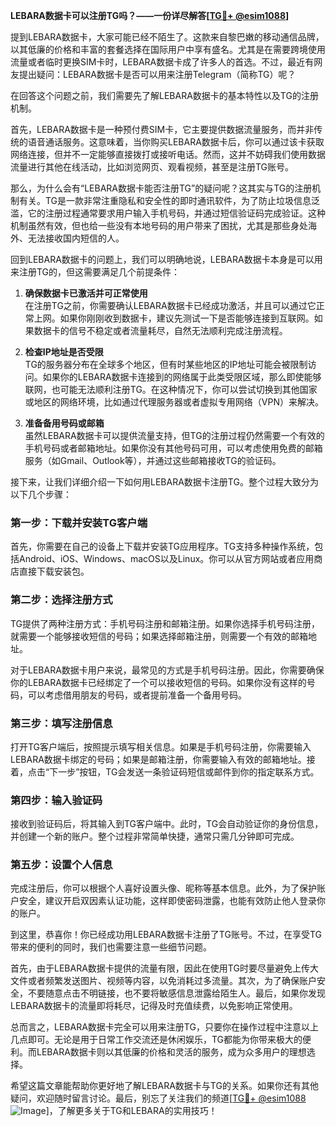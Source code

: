 **LEBARA数据卡可以注册TG吗？——一份详尽解答[[TG💪+ @esim1088](https://t.me/s/esim1088)]**

提到LEBARA数据卡，大家可能已经不陌生了。这款来自黎巴嫩的移动通信品牌，以其低廉的价格和丰富的套餐选择在国际用户中享有盛名。尤其是在需要跨境使用流量或者临时更换SIM卡时，LEBARA数据卡成了许多人的首选。不过，最近有网友提出疑问：LEBARA数据卡是否可以用来注册Telegram（简称TG）呢？

在回答这个问题之前，我们需要先了解LEBARA数据卡的基本特性以及TG的注册机制。

首先，LEBARA数据卡是一种预付费SIM卡，它主要提供数据流量服务，而并非传统的语音通话服务。这意味着，当你购买LEBARA数据卡后，你可以通过该卡获取网络连接，但并不一定能够直接拨打或接听电话。然而，这并不妨碍我们使用数据流量进行其他在线活动，比如浏览网页、观看视频，甚至是注册TG账号。

那么，为什么会有“LEBARA数据卡能否注册TG”的疑问呢？这其实与TG的注册机制有关。TG是一款非常注重隐私和安全性的即时通讯软件，为了防止垃圾信息泛滥，它的注册过程通常要求用户输入手机号码，并通过短信验证码完成验证。这种机制虽然有效，但也给一些没有本地号码的用户带来了困扰，尤其是那些身处海外、无法接收国内短信的人。

回到LEBARA数据卡的问题上，我们可以明确地说，LEBARA数据卡本身是可以用来注册TG的，但这需要满足几个前提条件：

1. **确保数据卡已激活并可正常使用**  
   在注册TG之前，你需要确认LEBARA数据卡已经成功激活，并且可以通过它正常上网。如果你刚刚收到数据卡，建议先测试一下是否能够连接到互联网。如果数据卡的信号不稳定或者流量耗尽，自然无法顺利完成注册流程。

2. **检查IP地址是否受限**  
   TG的服务器分布在全球多个地区，但有时某些地区的IP地址可能会被限制访问。如果你的LEBARA数据卡连接到的网络属于此类受限区域，那么即使能够联网，也可能无法顺利注册TG。在这种情况下，你可以尝试切换到其他国家或地区的网络环境，比如通过代理服务器或者虚拟专用网络（VPN）来解决。

3. **准备备用号码或邮箱**  
   虽然LEBARA数据卡可以提供流量支持，但TG的注册过程仍然需要一个有效的手机号码或者邮箱地址。如果你没有其他号码可用，可以考虑使用免费的邮箱服务（如Gmail、Outlook等），并通过这些邮箱接收TG的验证码。

接下来，让我们详细介绍一下如何用LEBARA数据卡注册TG。整个过程大致分为以下几个步骤：

### 第一步：下载并安装TG客户端  
首先，你需要在自己的设备上下载并安装TG应用程序。TG支持多种操作系统，包括Android、iOS、Windows、macOS以及Linux。你可以从官方网站或者应用商店直接下载安装包。

### 第二步：选择注册方式  
TG提供了两种注册方式：手机号码注册和邮箱注册。如果你选择手机号码注册，就需要一个能够接收短信的号码；如果选择邮箱注册，则需要一个有效的邮箱地址。

对于LEBARA数据卡用户来说，最常见的方式是手机号码注册。因此，你需要确保你的LEBARA数据卡已经绑定了一个可以接收短信的号码。如果你没有这样的号码，可以考虑借用朋友的号码，或者提前准备一个备用号码。

### 第三步：填写注册信息  
打开TG客户端后，按照提示填写相关信息。如果是手机号码注册，你需要输入LEBARA数据卡绑定的号码；如果是邮箱注册，你需要输入有效的邮箱地址。接着，点击“下一步”按钮，TG会发送一条验证码短信或邮件到你的指定联系方式。

### 第四步：输入验证码  
接收到验证码后，将其输入到TG客户端中。此时，TG会自动验证你的身份信息，并创建一个新的账户。整个过程非常简单快捷，通常只需几分钟即可完成。

### 第五步：设置个人信息  
完成注册后，你可以根据个人喜好设置头像、昵称等基本信息。此外，为了保护账户安全，建议开启双因素认证功能，这样即使密码泄露，也能有效防止他人登录你的账户。

到这里，恭喜你！你已经成功用LEBARA数据卡注册了TG账号。不过，在享受TG带来的便利的同时，我们也需要注意一些细节问题。

首先，由于LEBARA数据卡提供的流量有限，因此在使用TG时要尽量避免上传大文件或者频繁发送图片、视频等内容，以免消耗过多流量。其次，为了确保账户安全，不要随意点击不明链接，也不要将敏感信息泄露给陌生人。最后，如果你发现LEBARA数据卡的流量即将耗尽，记得及时充值续费，以免影响正常使用。

总而言之，LEBARA数据卡完全可以用来注册TG，只要你在操作过程中注意以上几点即可。无论是用于日常工作交流还是休闲娱乐，TG都能为你带来极大的便利。而LEBARA数据卡则以其低廉的价格和灵活的服务，成为众多用户的理想选择。

希望这篇文章能帮助你更好地了解LEBARA数据卡与TG的关系。如果你还有其他疑问，欢迎随时留言讨论。最后，别忘了关注我们的频道[[TG💪+ @esim1088](https://t.me/s/esim1088) ![Image](https://i.postimg.cc/4NQfJmqS/Snipaste-2025-05-13-00-14-12.png)]，了解更多关于TG和LEBARA的实用技巧！